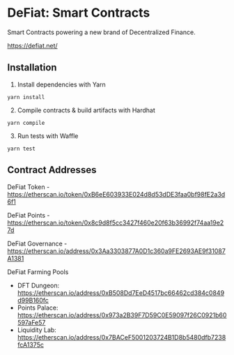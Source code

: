 # DeFiat: Smart Contracts

Smart Contracts powering a new brand of Decentralized Finance.

https://defiat.net/

## Installation

1. Install dependencies with Yarn

```
yarn install
```

2. Compile contracts & build artifacts with Hardhat

```
yarn compile
```

3. Run tests with Waffle

```
yarn test
```

## Contract Addresses

DeFiat Token - https://etherscan.io/token/0xB6eE603933E024d8d53dDE3faa0bf98fE2a3d6f1

DeFiat Points - https://etherscan.io/token/0x8c9d8f5cc3427f460e20f63b36992f74aa19e27d

DeFiat Governance - https://etherscan.io/address/0x3Aa3303877A0D1c360a9FE2693AE9f31087A1381

DeFiat Farming Pools

- DFT Dungeon: https://etherscan.io/address/0xB508Dd7EeD4517bc66462cd384c0849d99B160fc
- Points Palace: https://etherscan.io/address/0x973a2B39F7D59C0E59097f26C0921b60597aFe57
- Liquidity Lab: https://etherscan.io/address/0x7BACeF5001203724B1D8b5480dfb7238fcA1375c
